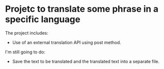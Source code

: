 # Projetc to translate some phrase in a specific language
The project includes:
* Use of an external translation API using post method.

I'm still going to do:
* Save the text to be translated and the translated text into a separate file.

